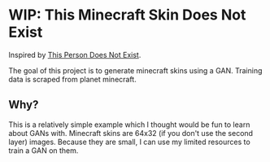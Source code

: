 # WIP: This Minecraft Skin Does Not Exist

Inspired by [This Person Does Not Exist](https://www.thispersondoesnotexist.com).

The goal of this project is to generate minecraft skins using a GAN.
Training data is scraped from planet minecraft.

## Why?
This is a relatively simple example which I thought would be fun to learn about GANs with. Minecraft skins are 64x32 (if you don't use the second layer) images. Because they are small, I can use my limited resources to train a GAN on them.

